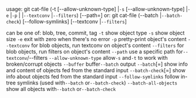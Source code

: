 usage: git cat-file (-t [--allow-unknown-type] |`-s` [--allow-unknown-type] |`-e` |`-p` | <type> |`--textconv` |`--filters`) [--path=<path>] <object>
   or: git cat-file (--batch |`--batch-check`) [--follow-symlinks] [--textconv |`--filters`]

<type> can be one of: blob, tree, commit, tag
   `-t`                    show object type
   `-s`                    show object size
   `-e`                    exit with zero when there's no error
   `-p`                    pretty-print object's content
   `--textconv`            for blob objects, run textconv on object's content
   `--filters`             for blob objects, run filters on object's content
   `--path` <blob>         use a specific path for`--textconv`/--filters
   `--allow-unknown-type`  allow`-s` and`-t` to work with broken/corrupt objects
   `--buffer`              buffer`--batch` output
   `--batch`[=<format>]    show info and content of objects fed from the standard input
   `--batch-check`[=<format>]
                          show info about objects fed from the standard input
   `--follow-symlinks`     follow in-tree symlinks (used with`--batch` or`--batch-check`)
   `--batch-all-objects`   show all objects with`--batch` or`--batch-check`


